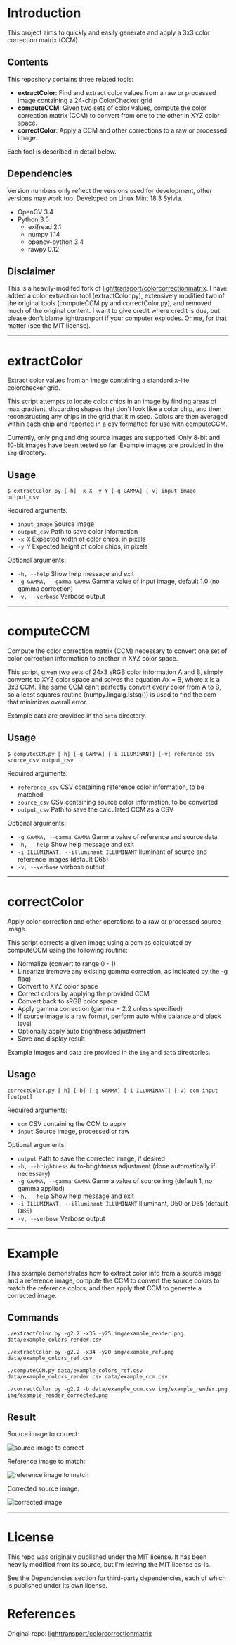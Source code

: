 # Introduction
This project aims to quickly and easily generate and apply a 3x3 color correction matrix (CCM).

## Contents
This repository contains three related tools:
- **extractColor**: Find and extract color values from a raw or processed image containing a 24-chip ColorChecker grid
- **computeCCM**: Given two sets of color values, compute the color correction matrix (CCM) to convert from one to the other in XYZ color space.
- **correctColor**: Apply a CCM and other corrections to a raw or processed image.

Each tool is described in detail below.

## Dependencies
Version numbers only reflect the versions used for development, other versions may work too. Developed on Linux Mint 18.3 Sylvia.
- OpenCV 3.4
- Python 3.5
    - exifread 2.1
    - numpy 1.14
    - opencv-python 3.4
    - rawpy 0.12

## Disclaimer
This is a heavily-modifed fork of [lighttransport/colorcorrectionmatrix](https://github.com/lighttransport/colorcorrectionmatrix). I have added a color extraction tool (extractColor.py), extensively modified two of the original tools (computeCCM.py and correctColor.py), and removed much of the original content. I want to give credit where credit is due, but please don't blame lighttrasnport if your computer explodes. Or me, for that matter (see the MIT license).

---

# extractColor
Extract color values from an image containing a standard x-lite colorchecker grid.

This script attempts to locate color chips in an image by finding areas of max gradient, discarding shapes that don't look like a color chip, and then reconstructing any chips in the grid that it missed. Colors are then averaged within each chip and reported in a csv formatted for use with computeCCM.

Currently, only png and dng source images are supported. Only 8-bit and 10-bit images have been tested so far. Example images are provided in the `img` directory.

## Usage
``` shell
$ extractColor.py [-h] -x X -y Y [-g GAMMA] [-v] input_image output_csv
```
Required arguments:
- `input_image` Source image
- `output_csv` Path to save color information
- `-x X` Expected width of color chips, in pixels
- `-y Y` Expected height of color chips, in pixels

Optional arguments:
- `-h, --help` Show help message and exit
- `-g GAMMA, --gamma GAMMA` Gamma value of input image, default 1.0 (no gamma correction)
- `-v, --verbose` Verbose output

---

# computeCCM
Compute the color correction matrix (CCM) necessary to convert one set of color correction information to another in XYZ color space.

This script, given two sets of 24x3 sRGB color information A and B, simply converts to XYZ color space and solves the equation Ax = B, where x is a 3x3 CCM. The same CCM can't perfectly convert every color from A to B, so a least squares routine (numpy.lingalg.lstsq()) is used to find the ccm that minimizes overall error.

Example data are provided in the `data` directory.

## Usage
``` shell
$ computeCCM.py [-h] [-g GAMMA] [-i ILLUMINANT] [-v] reference_csv source_csv output_csv
```
Required arguments:
- `reference_csv` CSV containing reference color information, to be matched
- `source_csv` CSV containing source color information, to be converted
- `output_csv` Path to save the calculated CCM as a CSV

Optional arguments:
- `-g GAMMA, --gamma GAMMA` Gamma value of reference and source data
- `-h, --help` Show help message and exit
- `-i ILLUMINANT, --illuminant ILLUMINANT` lluminant of source and reference images (default D65)
- `-v, --verbose` verbose output

---

# correctColor
Apply color correction and other operations to a raw or processed source image.

This script corrects a given image using a ccm as calculated by computeCCM using the following routine:
- Normalize (convert to range 0 - 1)
- Linearize (remove any existing gamma correction, as indicated by the -g flag)
- Convert to XYZ color space
- Correct colors by applying the provided CCM
- Convert back to sRGB color space
- Apply gamma correction (gamma = 2.2 unless specified)
- If source image is a raw format, perform auto white balance and black level
- Optionally apply auto brightness adjustment
- Save and display result

Example images and data are provided in the `img` and `data` directories.

## Usage
``` shell
correctColor.py [-h] [-b] [-g GAMMA] [-i ILLUMINANT] [-v] ccm input [output]
```
Required arguments:
- `ccm` CSV containing the CCM to apply
- `input` Source image, processed or raw

Optional arguments:
- `output` Path to save the corrected image, if desired
- `-b, --brightness` Auto-brightness adjustment (done automatically if necessary)
- `-g GAMMA, --gamma GAMMA` Gamma value of source img (default 1, no gamma applied)
- `-h, --help` Show help message and exit
- `-i ILLUMINANT, --illuminant ILLUMINANT` Illuminant, D50 or D65 (default D65)
- `-v, --verbose` Verbose output

---

# Example
This example demonstrates how to extract color info from a source image and a reference image, compute the CCM to convert the source colors to match the reference colors, and then apply that CCM to generate a corrected image.

## Commands
``` shell
./extractColor.py -g2.2 -x35 -y25 img/example_render.png data/example_colors_render.csv

./extractColor.py -g2.2 -x34 -y20 img/example_ref.png data/example_colors_ref.csv

./computeCCM.py data/example_colors_ref.csv data/example_colors_render.csv data/example_ccm.csv

./correctColor.py -g2.2 -b data/example_ccm.csv img/example_render.png img/example_render_corrected.png
```

## Result
Source image to correct:

![source image to correct](./img/example_render.png)

Reference image to match:

![reference image to match](./img/example_ref.png)

Corrected source image:

![corrected image](./img/example_render_corrected.png)

---

# License
This repo was originally published under the MIT license. It has been heavily modified from its source, but I'm leaving the MIT license as-is.

See the Dependencies section for third-party dependencies, each of which is published under its own license.

# References
Original repo: [lighttransport/colorcorrectionmatrix](https://github.com/lighttransport/colorcorrectionmatrix)
